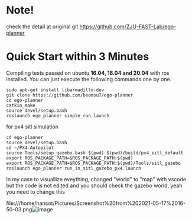 
# Note!
check the detail at original git https://github.com/ZJU-FAST-Lab/ego-planner


# Quick Start within 3 Minutes 
Compiling tests passed on ubuntu **16.04, 18.04 and 20.04** with ros installed.
You can just execute the following commands one by one.
```
sudo apt-get install libarmadillo-dev
git clone https://github.com/beomsu7/ego-planner
cd ego-planner
catkin_make
source devel/setup.bash
roslaunch ego_planner simple_run.launch
```

for px4 sitl simulation   
   
```   
cd ego-planner
source devel/setup.bash
cd ~/PX4-Autopilot
source Tools/setup_gazebo.bash $(pwd) $(pwd)/build/px4_sitl_default
export ROS_PACKAGE_PATH=$ROS_PACKAGE_PATH:$(pwd)
export ROS_PACKAGE_PATH=$ROS_PACKAGE_PATH:$(pwd)/Tools/sitl_gazebo
roslaunch ego_planner run_in_sitl_gazebo_px4.launch
```

In my case to visuallize eveything, changed "world" to "map" with vscode
but the code is not edited
and you should check the gazebo world, yeah you need to change this

file:///home/hansot/Pictures/Screenshot%20from%202021-05-17%2016-50-03.png![image](https://user-images.githubusercontent.com/72853382/118452515-31b29600-b731-11eb-9709-8e2128821d4d.png)




